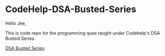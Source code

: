 # CodeHelp-DSA-Busted-Series
Hello Jee,

This is code repo for the programming ques taught under Codehelp's DSA Busted Series.


[DSA Busted Series](https://www.youtube.com/watch?v=WQoB2z67hvY&list=PLDzeHZWIZsTryvtXdMr6rPh4IDexB5NIA)


